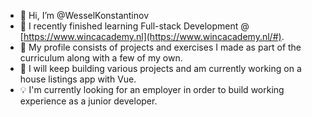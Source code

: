 - 👋 Hi, I’m @WesselKonstantinov
- 💪 I recently finished learning Full-stack Development @ [https://www.wincacademy.nl](https://www.wincacademy.nl/#). 
- 👀 My profile consists of projects and exercises I made as part of the curriculum along with a few of my own.
- 🌱 I will keep building various projects and am currently working on a house listings app with Vue.
- 💡 I'm currently looking for an employer in order to build working experience as a junior developer.

<!---
WesselKonstantinov/WesselKonstantinov is a ✨ special ✨ repository because its `README.md` (this file) appears on your GitHub profile.
You can click the Preview link to take a look at your changes.
--->

